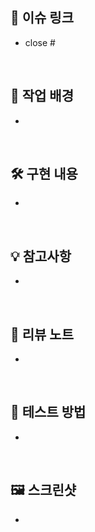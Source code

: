 ## 📌 이슈 링크
- close #


<br/>

## 📖 작업 배경

-

<br/>

## 🛠️ 구현 내용

-

<br/>

## 💡 참고사항

-

<br/>

## 📔 리뷰 노트

-

<br/>

## 🧪 테스트 방법

-

<br/>

## 🖼️ 스크린샷

-

<br/>